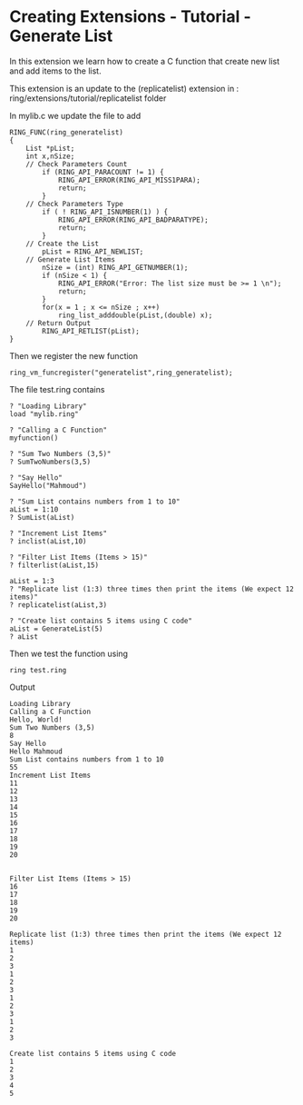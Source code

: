 Creating Extensions - Tutorial - Generate List
==============================================

In this extension we learn how to create a C function that create new list and add items to the list.

This extension is an update to the (replicatelist) extension in : ring/extensions/tutorial/replicatelist folder

In mylib.c we update the file to add 

	RING_FUNC(ring_generatelist)
	{
		List *pList;
		int x,nSize;
		// Check Parameters Count
			if (RING_API_PARACOUNT != 1) {
				RING_API_ERROR(RING_API_MISS1PARA);
				return;
			}
		// Check Parameters Type
			if ( ! RING_API_ISNUMBER(1) ) {
				RING_API_ERROR(RING_API_BADPARATYPE);
				return;
			}
		// Create the List
			pList = RING_API_NEWLIST;
		// Generate List Items
			nSize = (int) RING_API_GETNUMBER(1);
			if (nSize < 1) {
				RING_API_ERROR("Error: The list size must be >= 1 \n");
				return;
			}
			for(x = 1 ; x <= nSize ; x++) 
				ring_list_adddouble(pList,(double) x);
		// Return Output
			RING_API_RETLIST(pList);
	}


Then we register the new function

	ring_vm_funcregister("generatelist",ring_generatelist);

The file test.ring contains

	? "Loading Library"
	load "mylib.ring"

	? "Calling a C Function"
	myfunction()

	? "Sum Two Numbers (3,5)"
	? SumTwoNumbers(3,5)

	? "Say Hello"
	SayHello("Mahmoud")

	? "Sum List contains numbers from 1 to 10"
	aList = 1:10
	? SumList(aList)

	? "Increment List Items"
	? inclist(aList,10)

	? "Filter List Items (Items > 15)"
	? filterlist(aList,15)

	aList = 1:3
	? "Replicate list (1:3) three times then print the items (We expect 12 items)"
	? replicatelist(aList,3)

	? "Create list contains 5 items using C code"
	aList = GenerateList(5)
	? aList

Then we test the function using

	ring test.ring

Output

	Loading Library
	Calling a C Function
	Hello, World!
	Sum Two Numbers (3,5)
	8
	Say Hello
	Hello Mahmoud
	Sum List contains numbers from 1 to 10
	55
	Increment List Items
	11
	12
	13
	14
	15
	16
	17
	18
	19
	20


	Filter List Items (Items > 15)
	16
	17
	18
	19
	20

	Replicate list (1:3) three times then print the items (We expect 12 items)
	1
	2
	3
	1
	2
	3
	1
	2
	3
	1
	2
	3

	Create list contains 5 items using C code
	1
	2
	3
	4
	5
